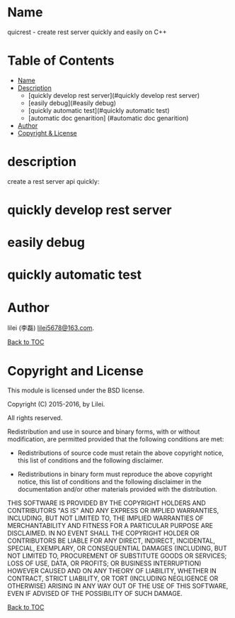 # Name
quicrest - create rest server quickly  and easily on C++

Table of Contents
=================

* [Name](#name)
* [Description](#description)
    * [quickly develop rest server](#quickly develop rest server)
    * [easily debug](#easily debug)
    * [quickly automatic test](#quickly automatic test)
    * [automatic doc genarition] (#automatic doc genarition)
* [Author](#Author)
* [Copyright & License](#copyright--license)

description
======
create a rest server api quickly:

quickly develop rest server
======

easily debug
======

quickly automatic test
======

Author
======

lilei (李磊) <lilei5678@163.com>.

[Back to TOC](#table-of-contents)

Copyright and License
=====================

This module is licensed under the BSD license.

Copyright (C) 2015-2016, by Lilei.

All rights reserved.

Redistribution and use in source and binary forms, with or without
modification, are permitted provided that the following conditions are met:

* Redistributions of source code must retain the above copyright notice,
this list of conditions and the following disclaimer.

* Redistributions in binary form must reproduce the above copyright notice,
this list of conditions and the following disclaimer in the documentation
and/or other materials provided with the distribution.

THIS SOFTWARE IS PROVIDED BY THE COPYRIGHT HOLDERS AND CONTRIBUTORS "AS IS"
AND ANY EXPRESS OR IMPLIED WARRANTIES, INCLUDING, BUT NOT LIMITED TO, THE
IMPLIED WARRANTIES OF MERCHANTABILITY AND FITNESS FOR A PARTICULAR PURPOSE
ARE DISCLAIMED. IN NO EVENT SHALL THE COPYRIGHT HOLDER OR CONTRIBUTORS BE
LIABLE FOR ANY DIRECT, INDIRECT, INCIDENTAL, SPECIAL, EXEMPLARY, OR
CONSEQUENTIAL DAMAGES (INCLUDING, BUT NOT LIMITED TO, PROCUREMENT OF SUBSTITUTE
GOODS OR SERVICES; LOSS OF USE, DATA, OR PROFITS; OR BUSINESS INTERRUPTION)
HOWEVER CAUSED AND ON ANY THEORY OF LIABILITY, WHETHER IN CONTRACT, STRICT
LIABILITY, OR TORT (INCLUDING NEGLIGENCE OR OTHERWISE) ARISING IN ANY WAY
OUT OF THE USE OF THIS SOFTWARE, EVEN IF ADVISED OF THE POSSIBILITY OF
SUCH DAMAGE.

[Back to TOC](#table-of-contents)
